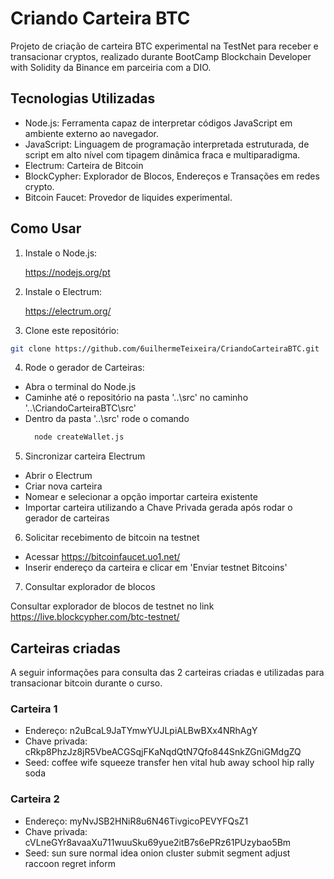 # Criando Carteira BTC
Projeto de criação de carteira BTC experimental na TestNet para receber e transacionar cryptos, realizado durante BootCamp Blockchain Developer with Solidity da Binance em parceiria com a DIO.

## Tecnologias Utilizadas

- Node.js: Ferramenta capaz de interpretar códigos JavaScript em ambiente externo ao navegador.
- JavaScript: Linguagem de programação interpretada estruturada, de script em alto nível com tipagem dinâmica fraca e multiparadigma.
- Electrum: Carteira de Bitcoin
- BlockCypher: Explorador de Blocos, Endereços e Transações em redes crypto.
- Bitcoin Faucet: Provedor de liquides experimental.

## Como Usar

1. Instale o Node.js:

    https://nodejs.org/pt


2. Instale o Electrum:

    https://electrum.org/


3. Clone este repositório:

```bash
git clone https://github.com/6uilhermeTeixeira/CriandoCarteiraBTC.git
```

4. Rode o gerador de Carteiras:

- Abra o terminal do Node.js
- Caminhe até o repositório na pasta '..\src' no caminho '..\CriandoCarteiraBTC\src'
- Dentro da pasta '..\src' rode o comando
  ```bash
    node createWallet.js
  ```

5. Sincronizar carteira Electrum
- Abrir o Electrum
- Criar nova carteira
- Nomear e selecionar a opção importar carteira existente
- Importar carteira utilizando a Chave Privada gerada após rodar o gerador de carteiras

6. Solicitar recebimento de bitcoin na testnet
- Acessar https://bitcoinfaucet.uo1.net/
- Inserir endereço da carteira e clicar em 'Enviar testnet Bitcoins'

7. Consultar explorador de blocos

Consultar explorador de blocos de testnet no link
https://live.blockcypher.com/btc-testnet/


## Carteiras criadas

A seguir informações para consulta das 2 carteiras criadas e utilizadas para transacionar bitcoin durante o curso.

### Carteira 1
- Endereço:  n2uBcaL9JaTYmwYUJLpiALBwBXx4NRhAgY
- Chave privada: cRkp8PhzJz8jR5VbeACGSqjFKaNqdQtN7Qfo844SnkZGniGMdgZQ
- Seed: coffee wife squeeze transfer hen vital hub away school hip rally soda

### Carteira 2
- Endereço:  myNvJSB2HNiR8u6N46TivgicoPEVYFQsZ1
- Chave privada: cVLneGYr8avaaXu711wuuSku69yue2itB7s6ePRz61PUzybao5Bm
- Seed: sun sure normal idea onion cluster submit segment adjust raccoon regret inform   
